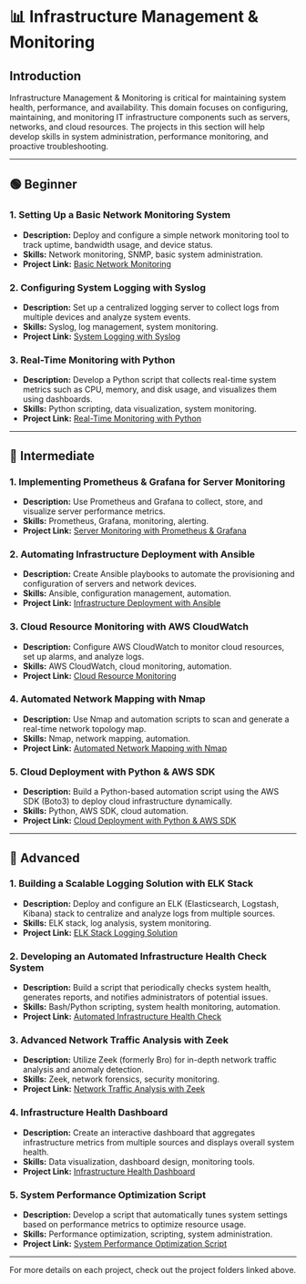 # 📊 Infrastructure Management & Monitoring

## Introduction
Infrastructure Management & Monitoring is critical for maintaining system health, performance, and availability. This domain focuses on configuring, maintaining, and monitoring IT infrastructure components such as servers, networks, and cloud resources. The projects in this section will help develop skills in system administration, performance monitoring, and proactive troubleshooting.

---

## 🟢 Beginner

### 1. Setting Up a Basic Network Monitoring System  
- **Description:** Deploy and configure a simple network monitoring tool to track uptime, bandwidth usage, and device status.  
- **Skills:** Network monitoring, SNMP, basic system administration.  
- **Project Link:** [Basic Network Monitoring](./projects/basic_network_monitoring)

### 2. Configuring System Logging with Syslog  
- **Description:** Set up a centralized logging server to collect logs from multiple devices and analyze system events.  
- **Skills:** Syslog, log management, system monitoring.  
- **Project Link:** [System Logging with Syslog](./projects/system_logging_syslog)

### 3. Real-Time Monitoring with Python  
- **Description:** Develop a Python script that collects real-time system metrics such as CPU, memory, and disk usage, and visualizes them using dashboards.  
- **Skills:** Python scripting, data visualization, system monitoring.  
- **Project Link:** [Real-Time Monitoring with Python](./projects/real_time_monitoring_python)

---

## 🔵 Intermediate

### 1. Implementing Prometheus & Grafana for Server Monitoring  
- **Description:** Use Prometheus and Grafana to collect, store, and visualize server performance metrics.  
- **Skills:** Prometheus, Grafana, monitoring, alerting.  
- **Project Link:** [Server Monitoring with Prometheus & Grafana](./projects/server_monitoring_prometheus_grafana)

### 2. Automating Infrastructure Deployment with Ansible  
- **Description:** Create Ansible playbooks to automate the provisioning and configuration of servers and network devices.  
- **Skills:** Ansible, configuration management, automation.  
- **Project Link:** [Infrastructure Deployment with Ansible](./projects/infrastructure_deployment_ansible)

### 3. Cloud Resource Monitoring with AWS CloudWatch  
- **Description:** Configure AWS CloudWatch to monitor cloud resources, set up alarms, and analyze logs.  
- **Skills:** AWS CloudWatch, cloud monitoring, automation.  
- **Project Link:** [Cloud Resource Monitoring](./projects/cloud_resource_monitoring)

### 4. Automated Network Mapping with Nmap  
- **Description:** Use Nmap and automation scripts to scan and generate a real-time network topology map.  
- **Skills:** Nmap, network mapping, automation.  
- **Project Link:** [Automated Network Mapping with Nmap](./projects/automated_network_mapping_nmap)

### 5. Cloud Deployment with Python & AWS SDK  
- **Description:** Build a Python-based automation script using the AWS SDK (Boto3) to deploy cloud infrastructure dynamically.  
- **Skills:** Python, AWS SDK, cloud automation.  
- **Project Link:** [Cloud Deployment with Python & AWS SDK](./projects/cloud_deployment_python_aws)

---

## 🔴 Advanced

### 1. Building a Scalable Logging Solution with ELK Stack  
- **Description:** Deploy and configure an ELK (Elasticsearch, Logstash, Kibana) stack to centralize and analyze logs from multiple sources.  
- **Skills:** ELK stack, log analysis, system monitoring.  
- **Project Link:** [ELK Stack Logging Solution](./projects/elk_stack_logging_solution)

### 2. Developing an Automated Infrastructure Health Check System  
- **Description:** Build a script that periodically checks system health, generates reports, and notifies administrators of potential issues.  
- **Skills:** Bash/Python scripting, system health monitoring, automation.  
- **Project Link:** [Automated Infrastructure Health Check](./projects/automated_health_check)

### 3. Advanced Network Traffic Analysis with Zeek  
- **Description:** Utilize Zeek (formerly Bro) for in-depth network traffic analysis and anomaly detection.  
- **Skills:** Zeek, network forensics, security monitoring.  
- **Project Link:** [Network Traffic Analysis with Zeek](./projects/network_traffic_analysis_zeek)

### 4. Infrastructure Health Dashboard  
- **Description:** Create an interactive dashboard that aggregates infrastructure metrics from multiple sources and displays overall system health.  
- **Skills:** Data visualization, dashboard design, monitoring tools.  
- **Project Link:** [Infrastructure Health Dashboard](./projects/infrastructure_health_dashboard)

### 5. System Performance Optimization Script  
- **Description:** Develop a script that automatically tunes system settings based on performance metrics to optimize resource usage.  
- **Skills:** Performance optimization, scripting, system administration.  
- **Project Link:** [System Performance Optimization Script](./projects/system_performance_optimization)

---

For more details on each project, check out the project folders linked above.
